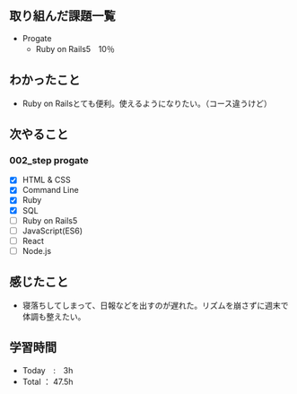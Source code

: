 ## 取り組んだ課題一覧
- Progate
  - Ruby on Rails5　10％
## わかったこと
- Ruby on Railsとても便利。使えるようになりたい。（コース違うけど）
## 次やること
### 002_step progate
- [x] HTML & CSS
- [x] Command Line
- [x] Ruby
- [x] SQL
- [ ] Ruby on Rails5
- [ ] JavaScript(ES6)
- [ ] React
- [ ] Node.js
## 感じたこと
- 寝落ちしてしまって、日報などを出すのが遅れた。リズムを崩さずに週末で体調も整えたい。
## 学習時間
- Today　:　3h
- Total ： 47.5h
